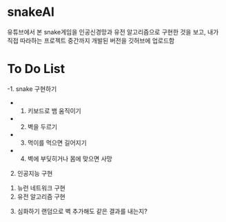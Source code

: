 # snakeAI
유튜브에서 본 snake게임을 인공신경망과 유전 알고리즘으로 구현한 것을 보고, 내가 직접 따라하는 프로젝트
중간까지 개발된 버전을 깃허브에 업로드함

# To Do List
-1. snake 구현하기
- 1) 키보드로 뱀 움직이기
- 2) 벽을 두르기
- 3) 먹이를 먹으면 길어지기
- 4) 벽에 부딪히거나 몸에 맞으면 사망
2. 인공지능 구현
 1) 뉴런 네트워크 구현
 2) 유전 알고리즘 구현
3. 심화하기
 랜덤으로 벽 추가해도 같은 결과를 내는지?


